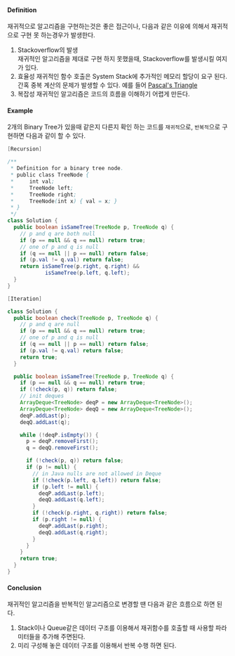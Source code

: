 #### Definition

재귀적으로 알고리즘을 구현하는것은 좋은 접근이나, 다음과 같은 이유에 의해서 재귀적으로 구현 못 하는경우가 발생한다.

1. Stackoverflow의 발생    
    재귀적인 알고리즘을 제대로 구현 하지 못했을때, Stackoverflow를 발생시킬 여지가 있다. 
2. 효율성
   재귀적인 함수 호출은 System Stack에 추가적인 메모리 할당이 요구 된다. 간혹 중복 계산의 문제가 발생할 수 있다. 예를 들어 [Pascal's Triangle](/Leetcode/pascals_triangle.md)
3. 복잡성
    재귀적인 알고리즘은 코드의 흐름을 이해하기 어렵게 만든다.

#### Example

2개의 Binary Tree가 있을때 같은지 다른지 확인 하는 코드를 `재귀적`으로, `반복적`으로 구현하면 다음과 같이 할 수 있다.

```java
[Recursion]

/**
 * Definition for a binary tree node.
 * public class TreeNode {
 *     int val;
 *     TreeNode left;
 *     TreeNode right;
 *     TreeNode(int x) { val = x; }
 * }
 */
class Solution {
  public boolean isSameTree(TreeNode p, TreeNode q) {
    // p and q are both null
    if (p == null && q == null) return true;
    // one of p and q is null
    if (q == null || p == null) return false;
    if (p.val != q.val) return false;
    return isSameTree(p.right, q.right) &&
            isSameTree(p.left, q.left);
  }
}
```

```java
[Iteration]

class Solution {
  public boolean check(TreeNode p, TreeNode q) {
    // p and q are null
    if (p == null && q == null) return true;
    // one of p and q is null
    if (q == null || p == null) return false;
    if (p.val != q.val) return false;
    return true;
  }

  public boolean isSameTree(TreeNode p, TreeNode q) {
    if (p == null && q == null) return true;
    if (!check(p, q)) return false;
    // init deques
    ArrayDeque<TreeNode> deqP = new ArrayDeque<TreeNode>();
    ArrayDeque<TreeNode> deqQ = new ArrayDeque<TreeNode>();
    deqP.addLast(p);
    deqQ.addLast(q);

    while (!deqP.isEmpty()) {
      p = deqP.removeFirst();
      q = deqQ.removeFirst();

      if (!check(p, q)) return false;
      if (p != null) {
        // in Java nulls are not allowed in Deque
        if (!check(p.left, q.left)) return false;
        if (p.left != null) {
          deqP.addLast(p.left);
          deqQ.addLast(q.left);
        }
        if (!check(p.right, q.right)) return false;
        if (p.right != null) {
          deqP.addLast(p.right);
          deqQ.addLast(q.right);
        }
      }
    }
    return true;
  }
}
```

#### Conclusion

재귀적인 알고리즘을 반복적인 알고리즘으로 변경할 땐 다음과 같은 흐름으로 하면 된다.

1. Stack이나 Queue같은 데이터 구조를 이용해서 재귀함수를 호출할 때 사용할 파라미터들을 추가해 주면된다.
2. 미리 구성해 놓은 데이터 구조를 이용해서 반복 수행 하면 된다.

